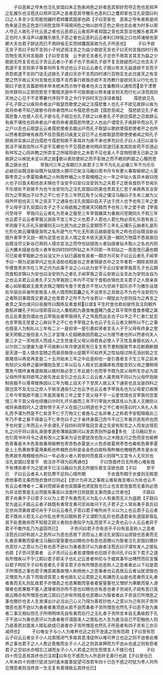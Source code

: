 <!-- { "loadSidebar": true } -->
　　子曰恶紫之夺朱也注孔安国曰朱正色紫闲色之好者恶其邪好而夺正色也恶郑声之乱雅乐也注苞氏曰郑声淫声之哀者恶其夺雅乐也恶利口之覆邦家也注孔安国曰利口之人多言少实苟能悦媚时君倾覆其国家也疏【子曰至家也　恶紫之夺朱者紫是闲色朱是正色正色宜行闲色宜除不得用闲色之物以妨夺正色之用也言此者为时多以邪人夺正人故孔子托云恶之者也云恶郑云云者郑声者郑国之音也其音淫也雅乐者其声正也时人多淫声以废雅乐故孔子恶之者也云恶利云云者利口辩佞之口也邦诸侯也家卿大夫也君子辞达而已不用辩佞无实而倾覆国家故为孔子所恶也】
　　子曰予欲无言子贡曰子如不言则小子何述焉注言之为益少故欲无言也子曰天何言哉四时行焉百物生焉天何言哉疏【子曰至言哉　云予欲无言者孔子忿世不用其言其言为益之少故欲无所复言也云子贡云云者小子弟子也子贡闻孔子欲不复言故疑而问之也言夫子若遂不复言则弟子等辈何所复传述也云子曰云云者孔子既以有言无益遂欲不言而子贡怨若遂不言则门徒无述故孔子遂曰天亦不言而四时递行百物互生此岂是天之有言使之然乎故云天何言哉也天既不言而事行故我亦欲不言而教行是欲则天以行化也王弼曰子欲无言葢欲明本举本统末而示物于极者也夫立言垂教将以通性而至于湮寄防传辞将以正邪而势至于繁既求道中不可胜御是以修本废言则天而行化以淳而观则天地之心见于不言寒暑代序则不言之令行乎四时天岂谆谆者哉】
　　孺悲欲见孔子孔子辞之以疾将命者出户取瑟而歌使之闻之注孺悲鲁人也孔子不欲见故辞以疾为其将命者不知己故歌令将命者悟所以令孺悲思也疏【孺悲至闻之　孺悲欲见孔子者孺悲鲁人也使人召孔子欲与孔子相见也孔子辞之以疾者孔子不欲应孺悲之召故辞云有疾不堪徃也将命者出户者将命者谓孺悲所使之人也出户谓受孔子疾辞毕而出孔子之户以去也云取瑟云云者孺悲使者去裁出戸而孔子取瑟以歌欲使孺悲使者开之也所以然者若辞唯有疾而不徃恐孺悲问疾差又召已不止也故取瑟而歌使使者闻之知孔子辞疾非实疾以还白孺悲今孺悲知故不来耳非为疾不来也李充曰孔子曰人洁已以进与其洁不保其徃所以不逆乎互郷也今不见孺悲者何明非崇道归圣发其防矣苟不崇道必有舛写之心则非教之所崇言之所喻将欲化之未若不见也圣人不显物短使无日新之涂故辞之以疾犹未足以诱之故歌以表防使抑之而不彰挫之而不絶则矜鄙之心頺而思善之路长也】
　　宰我问三年之丧期已久矣君子三年不为礼礼必壊三年不为乐乐必崩旧谷既没新谷既升钻燧改火期可已矣注马融曰周书月令有更火春取榆柳之火夏取枣杏之火季夏取桑柘之火秋取柞楢之火冬取槐檀之火一年之中钻火各异木故曰改火也子曰食夫稻也衣夫锦也于汝安乎曰安曰汝安则为之夫君子之居丧食防不甘闻乐不乐居处不安故不为也今汝安则为之注孔安国曰防美也责其无仁恩于亲故再言汝安则为之宰我出子曰予之不仁也子生三年然后免于父母之懐注马融曰子生未三嵗为父母所怀抱也夫三年之丧天下之通丧也注孔安国曰自天子达于庶人也予也有三年之爱于父母乎注孔安国曰言子之于父母欲报之徳昊天冈极而予也有三年之爱乎疏【宰我问至母乎　宰我问云云者礼为至亲之服至三年宰我嫌其为重故问至期则久不假三年也云君子云云者宰我又説丧不宜三年之义也君子人君也人君化物必资礼乐若有丧三年则废于礼乐礼乐崩壊则无以化民为此之故云宜期而不三年礼云壊乐云崩者礼是形化形化故云壊壊是渐败之名乐是气化气化无形故云崩崩是坠失之称也旧谷既没新谷既升者宰予又説一期为足意也言夫人情之变木依天道天道一期则万物莫不悉易故旧谷既没尽又新谷已熟则人情亦宜法之而夺也钻燧改火者钻燧者钻木取火之名也内则云大觽木燧是也改火者年有四时四时所钻之木不同若一年则钻之一周变改已遍也期可已矣者宰我断之也谷没又升火钻已遍故有丧者一期亦为可矣子曰云云者孔子闻宰予曰一期为足故举问之也夫语助也稻是谷之羙者锦是衣中之文华者若一期除丧除丧毕便食羙衣华在三年之内为此事于汝之心以此为安不乎云曰安者宰我荅孔子也云期而食稻衣锦以为安也曰汝安则为之者孔子闻宰我之荅云安故云汝言此为安则汝自为之也云夫君云云者孔子又为宰我説三年内不可安于食稻衣锦也言夫君子之人居亲丧者心如斩截故无食羙衣锦之理假令食于羙食亦不觉以为甘闻于韶乐亦不为雅乐设居处华丽亦非身所安故圣人依人情而制苴麤之礼不设羙乐之具故云不为也今汝安则为之者陈旧事既竟又更语之也昔君子之所不为今汝若以一期犹此为安则自为之再言之者责之深也或问曰丧服传曰既练反素食郑曰谓复平生时食也若如彼传及注则期外食稻非嫌孔子何以怪耶荅曰北人重稻稻为嘉食唯盛饍乃食之耳平常所食食黍稷之属也云反素食则谓此也云宰我出者宰我得孔子之骂竟而出去也子曰予之不仁者仁犹忍也言宰我无思爱之心故曰予之不仁也予宰我之名也云子生云云者又觧所以不仁之事也按圣人为制礼以三年有二义一是抑贤一是引愚抑贤者言夫人子于父母有终身之思昊天罔极之报但圣人为三才宜理人伦超絶故因而裁之以为限节者也所以然者何夫人是三才之一天地资人而成人之生世谁无父母父母若丧必使人子灭性及身服长凶人人以尔则二仪便废为是不可故断以年月使送死有已复生有节羣制服致节本应断期断期是天道一变人情亦宜随之而易但故改火促期不可权终天之性钻燧过隙无消创钜之文故隆倍以再变再变是二十五月始末三年之中此是抑也一是引愚者言子生三年之前未有知识父母养之最钟懐抱及至三年以后与人相关饥渴痛痒有须能言则父母之懐稍得寛免今既终身难遂故报以极时故必至三年此是引也而宰予既为其父母所生亦必为其父母所怀矣将欲骂之故先发此言引之也云夫三云云者人虽贵贱不同以为父母怀抱故制丧服不以尊卑致殊因以三年为极上自天子下至庶人故云天下通丧也且汝是四科之限岂宜不及无仪之庻人乎故言通丧引之也云予也云云者予宰我名也为父母爱已故限三年今宰我欲不服三年是其谁有三年之爱于其父母不乎一云爱恡惜也言宰我何忽爱惜三年于其父母也缪播曰尔时礼坏乐崩而三年不行宰我大惧其徃以为圣人无微防以戒将来故假时人之谓咎愤于夫子义在屈己以明道也予之不仁者何荅曰时人失礼人失礼而予谓为然是不仁矣言不仁于万物又仁者施与之名非奉上之称若予安稻锦癈此三年乃不孝之甚不得直云不仁李充曰子之于亲终身莫己而今不过三年者示民有终也而予也何爱三年而云乆乎余谓孔子目四科则宰我冠言语之先安有知言之人而发达情犯礼之问乎将以丧礼渐衰孝道弥薄故起斯问以发其责则所益者多也　注马融曰至火也引周书中月令之语有改火之事来为证也更犹改也改火之木随五行之色而变也榆栁色青春是木木色青故春用榆栁也枣杏色赤夏是火火色赤故夏用枣杏也桑柘色黄季夏是土土色黄故季夏用桑柘也柞楢色白秋是金金色白故秋用柞楢也槐檀色黒冬是水水色黒故冬用槐檀也所以一年必改火者人若依时而食其火则得气又宜令人无灾厉也　注孔安国曰至爱乎　依注亦不得为前两通也】
　　子曰饱食终日无所用心难矣哉不有博奕者乎为之犹贤乎已注马融曰为其无所据乐善生淫欲也疏【子曰
　　至乎已　子曰云云者夫人若饥寒不足则心情所期　　　　　于衣食所期于衣食则无暇思虑他事若无事而饱衣食终日则必】【思计为非法之事故云难矣哉言难以为处也云不有云云者博者十二棊对而掷采者也奕围棊也贤犹胜也已止也言若饱食而无事则必思为非法若曽是无业而能有棊奕以消食终日则犹胜无事而直止住者也】
　　子路曰君子尚勇乎子曰君子义以为上君子有勇而无义为乱小人有勇而无义为盗疏【子路曰至为盗云子路云云者子路既有勇常言勇可崇尚故问于孔子君子之人常尚勇乎袁氏曰见世尚须勇故谓可尚乎子曰云云者孔子荅曰君子唯所尚于义以为上也云君子云云者君子既尚义若无义必作乱也李充曰既称君子又谓职为乱阶也若遇君亲失道国家昏乱其于赴患致命而不知居正顾义者则亦畏陷乎为乱而受不义之责也云小人云云者异于君子不敢作乱乃为盗窃而已】
　　子贡问曰君子亦有恶乎子曰有恶恶称人之恶者注苞氏曰好称説人之恶所以为恶也恶居下流而讪上者注孔安国曰讪谤毁也恶勇而无礼者恶果敢而窒者注马融曰窒窒塞也曰赐也亦有恶也恶徼以为智者注孔安国曰徼抄也恶抄人之意以为己有也恶不逊以为勇者恶讦以为直者注苞氏曰讦谓攻发人之隂私也疏【子贡问至直者　云子贡问云云者恶谓憎疾也旧説子贡问孔子曰天下君子之道有所憎疾以不乎江熙曰君子即夫子也礼记云昔者仲尼与于蜡宾事毕出喟然而叹言偃曰君子柯叹乎子曰有恶者孔子荅言君子亦有所憎恶也恶称人之恶者者此以下竝是君子所憎恶之事也君子掩恶掦善故憎人称扬他人之恶事者也云恶居云云者讪犹谤毁也又憎恶为人臣下而毁谤其君上者也故礼记云君臣之礼有諌而无讪是也恶勇而无礼者者勇而无礼则乱故君子亦憎恶之也恶果敢而窒者者窒窒塞也又憎好为果敢而窒人道理者也若果敢不塞人道理者则亦所不恶也曰赐也亦有恶也者子贡闻孔子説有恶已竟故云赐亦有所憎恶也故江熙曰己亦有所贱恶也恶徼以为智者者此子贡说已所憎恶之事也徼抄也言人生发谋出计必当出己心义乃得为善若抄他人之意以为己有则子贡所憎恶也恶不逊以为勇者者勇须逊从若不逊而勇者子贡所憎恶也然孔子曰恶不逊为勇者二事又相似但孔子所明明体先自有勇而后行之无礼者子贡所言本自无勇故假于孔子不逊以为勇也恶讦以为直者者讦谓面发人之隂私也人生为直当自己不犯触他人则乃是善若对面发人隂私欲成已直者亦子贡所憎恶也然孔子所恶者有四子贡有三亦示减师也】
　　子曰唯女子与小人为难养也近之则不逊逺之则有怨疏【子曰至有怨　云子曰云云者女子小人竝禀隂闭气多故其意浅促所以难可养立也近之则不逊者此难养之事也君子之人人愈近愈敬而女子小人近之则其承狎而为不逊从也逺之则有怨者君子之交如水亦相忘江湖而女子小人人若逺之则生怨恨言人不接已也】
　　子曰四十而见恶焉其终也已注郑曰年在不惑而为人所恶终无善行也疏【子曰至也已　人年未四十则徳行犹进当时虽未能善犹望可改若年四十已在不惑之时犹为枣人共所见憎恶者则当终其一生无复有善理故云其终也已】
